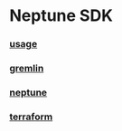 # Neptune SDK

### [usage](docs/design.md) 

### [gremlin](docs/gremlin.md)

### [neptune](docs/neptune.md)

### [terraform](docs/terraform.md)